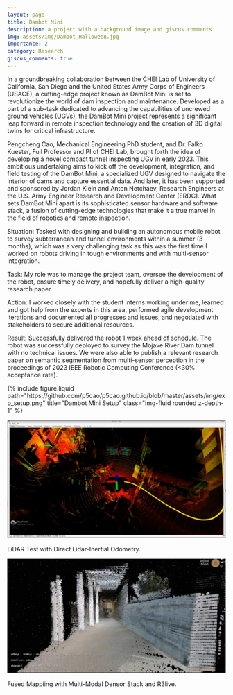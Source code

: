 ```yaml
---
layout: page
title: Dambot Mini
description: a project with a background image and giscus comments
img: assets/img/Dambot_Halloween.jpg
importance: 2
category: Research
giscus_comments: true
---
```


In a groundbreaking collaboration between the CHEI Lab of University of California, San Diego and the United States Army Corps of Engineers (USACE), a cutting-edge project known as DamBot Mini is set to revolutionize the world of dam inspection and maintenance. Developed as a part of a sub-task dedicated to advancing the capabilities of uncrewed ground vehicles (UGVs), the DamBot Mini project represents a significant leap forward in remote inspection technology and the creation of 3D digital twins for critical infrastructure.

Pengcheng Cao, Mechanical Engineering PhD student, and Dr. Falko Kuester, Full Professor and PI of CHEI Lab, brought forth the idea of developing a novel compact tunnel inspecting UGV in early 2023. This ambitious undertaking aims to kick off the development, integration, and field testing of the DamBot Mini, a specialized UGV designed to navigate the interior of dams and capture essential data. And later, it has been supported and sponsored by Jordan Klein and Anton Netchaev, Research Engineers at the U.S. Army Engineer Research and Development Center (ERDC). What sets DamBot Mini apart is its sophisticated sensor hardware and software stack, a fusion of cutting-edge technologies that make it a true marvel in the field of robotics and remote inspection.

Situation: Tasked with designing and building an autonomous mobile robot to survey subterranean and tunnel environments within a summer (3 months), which was a very challenging task as this was the first time I worked on robots driving in tough environments and with multi-sensor integration.

Task: My role was to manage the project team, oversee the development of the robot, ensure timely delivery, and hopefully deliver a high-quality research paper.

Action: I worked closely with the student interns working under me, learned and got help from the experts in this area, performed agile development iterations and documented all progresses and issues, and negotiated with stakeholders to secure additional resources.

Result: Successfully delivered the robot 1 week ahead of schedule. The robot was successfully deployed to survey the Mojave River Dam tunnel with no technical issues. We were also able to publish a relevant research paper on semantic segmentation from multi-sensor perception in the proceedings of 2023 IEEE Robotic Computing Conference (<30% acceptance rate).

<div class="row">
    <div class="col-sm mt-3 mt-md-0">
        {% include figure.liquid path="https://github.com/p5cao/p5cao.github.io/blob/master/assets/img/exp_setup.png" title="Dambot Mini Setup" class="img-fluid rounded z-depth-1" %}
    </div>
</div>


[![LiDAR SLAM Demo](assets/img/SLAM_thumbnail.png)](https://www.youtube.com/watch?v=nzN0d7lsuig "Direct-LIO Experiment")

<div class="caption">
    LiDAR Test with Direct Lidar-Inertial Odometry.
</div>


[![Fused Mapping](assets/img/fused_thumbnail.png)](https://www.youtube.com/watch?v=4DpNuhWKShw "Fused Mapping Demo")

<div class="caption">
    Fused Mappiing with Multi-Modal Densor Stack and R3live.
</div>